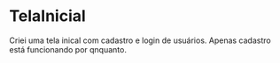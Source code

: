 # TelaInicial

Criei uma tela inical com cadastro e login de usuários.
Apenas cadastro está funcionando por qnquanto.
